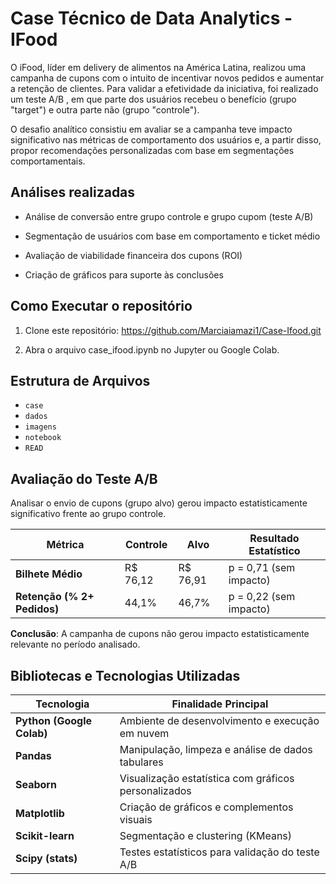 # Case Técnico de Data Analytics - IFood

O iFood, líder em delivery de alimentos na América Latina, realizou uma campanha de cupons com o intuito de incentivar novos pedidos e aumentar a retenção de clientes. Para validar a efetividade da iniciativa, foi realizado um teste A/B , em que parte dos usuários recebeu o benefício (grupo "target") e outra parte não (grupo "controle").

O desafio analítico consistiu em avaliar se a campanha teve impacto significativo nas métricas de comportamento dos usuários e, a partir disso, propor recomendações personalizadas com base em segmentações comportamentais.



##  Análises realizadas
- Análise de conversão entre grupo controle e grupo cupom (teste A/B)

- Segmentação de usuários com base em comportamento e ticket médio

- Avaliação de viabilidade financeira dos cupons (ROI)

- Criação de gráficos para suporte às conclusões
  


##  Como Executar o repositório
1. Clone este repositório:
 https://github.com/Marciaiamazi1/Case-Ifood.git

2. Abra o arquivo case_ifood.ipynb no Jupyter ou Google Colab.



## Estrutura de Arquivos
- `case`
- `dados`
- `imagens`
- `notebook`
- `READ`



## Avaliação do Teste A/B
Analisar o envio de cupons (grupo alvo) gerou impacto estatisticamente significativo frente ao grupo controle.

| Métrica                       | Controle   | Alvo      | Resultado Estatístico  |
|-------------------------------|------------|-----------|------------------------|
| **Bilhete Médio**              | R$ 76,12   | R$ 76,91  | p = 0,71 (sem impacto)  |
| **Retenção (% 2+ Pedidos)**   | 44,1%      | 46,7%     | p = 0,22 (sem impacto)  |

 **Conclusão**: A campanha de cupons não gerou impacto estatisticamente relevante no período analisado.



##  Bibliotecas e Tecnologias Utilizadas


| Tecnologia               | Finalidade Principal                                       |
|--------------------------|------------------------------------------------------------|
| **Python (Google Colab)**| Ambiente de desenvolvimento e execução em nuvem           |
| **Pandas**               | Manipulação, limpeza e análise de dados tabulares         |
| **Seaborn**              | Visualização estatística com gráficos personalizados       |
| **Matplotlib**           | Criação de gráficos e complementos visuais                 |
| **Scikit-learn**         | Segmentação e clustering (KMeans)                          |
| **Scipy (stats)**        | Testes estatísticos para validação do teste A/B            |



